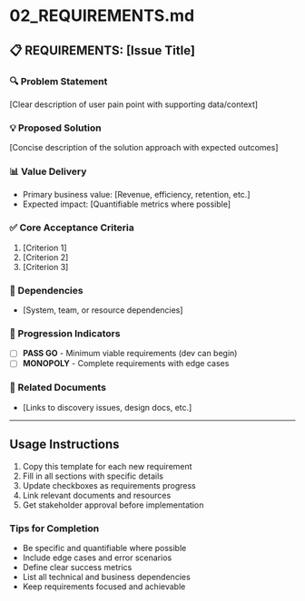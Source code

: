 # 02_REQUIREMENTS.md

## 📋 REQUIREMENTS: [Issue Title]

### 🔍 Problem Statement
[Clear description of user pain point with supporting data/context]

### 💡 Proposed Solution
[Concise description of the solution approach with expected outcomes]

### 📊 Value Delivery
- Primary business value: [Revenue, efficiency, retention, etc.]
- Expected impact: [Quantifiable metrics where possible]

### ✅ Core Acceptance Criteria
1. [Criterion 1]
2. [Criterion 2]
3. [Criterion 3]

### 🧩 Dependencies
- [System, team, or resource dependencies]

### 🚦 Progression Indicators
- [ ] **PASS GO** - Minimum viable requirements (dev can begin)
- [ ] **MONOPOLY** - Complete requirements with edge cases

### 🔗 Related Documents
- [Links to discovery issues, design docs, etc.]

---

## Usage Instructions

1. Copy this template for each new requirement
2. Fill in all sections with specific details
3. Update checkboxes as requirements progress
4. Link relevant documents and resources
5. Get stakeholder approval before implementation

### Tips for Completion
- Be specific and quantifiable where possible
- Include edge cases and error scenarios
- Define clear success metrics
- List all technical and business dependencies
- Keep requirements focused and achievable 